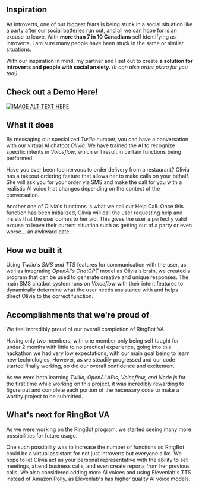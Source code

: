 ## Inspiration
As introverts, one of our biggest fears is being stuck in a social situation like a party after our social batteries run out, and all we can hope for is an excuse to leave. With **more than 7 in 10 Canadians** self identifying as introverts, I am sure many people have been stuck in the same or similar situations.

With our inspiration in mind, my partner and I set out to create **a solution for introverts and people with social anxiety**. _(It can also order pizza for you too!)_

## Check out a Demo Here!
[![IMAGE ALT TEXT HERE](https://img.youtube.com/vi/t_pq2zv3DW8/0.jpg)](https://www.youtube.com/watch?v=t_pq2zv3DW8)

## What it does
By messaging our specialized _Twilio_ number, you can have a conversation with our virtual AI chatbot _Olivia_. We have trained the AI to recognize specific intents in _Voiceflow_, which will result in certain functions being performed. 

Have you ever been too nervous to order delivery from a restaurant? Olivia has a takeout ordering feature that allows her to make calls on your behalf. She will ask you for your order via SMS and make the call for you with a realistic AI voice that changes depending on the context of the conversation.

Another one of Olivia's functions is what we call our Help Call. Once this function has been initialized, Olivia will call the user requesting help and insists that the user comes to her aid. This gives the user a perfectly valid excuse to leave their current situation such as getting out of a party or even worse... an awkward date. 

## How we built it
Using _Twilio's SMS and TTS_ features for communication with the user, as well as integrating _OpenAI's ChatGPT_ model as Olivia's brain, we created a program that can be used to generate creative and unique responses. The main SMS chatbot system runs on _Voiceflow_ with their intent features to dynamically determine what the user needs assistance with and helps direct Olivia to the correct function.

## Accomplishments that we're proud of

We feel incredibly proud of our overall completion of RingBot VA. 

Having only two members, with one member only being self taught for under 2 months with little to no practical experience, going into this hackathon we had very low expectations, with our main goal being to learn new technologies. However, as we steadily progressed and our code started finally working, so did our overall confidence and excitement.

As we were both learning _Twilio, OpenAI APIs, Voiceflow, and Node.js_ for the first time while working on this project, it was incredibly rewarding to figure out and complete each portion of the necessary code to make a worthy project to be submitted.

## What's next for RingBot VA

As we were working on the RingBot program, we started seeing many more possibilities for future usage. 

One such possibility was to increase the number of functions so RingBot could be a virtual assistant for not just introverts but everyone alike. We hope to let Olivia act as your personal representative with the ability to set meetings, attend business calls, and even create reports from her previous calls. We also considered adding more AI voices and using Elevenlab's TTS instead of Amazon Polly, as Elevenlab's has higher quality AI voice models.
